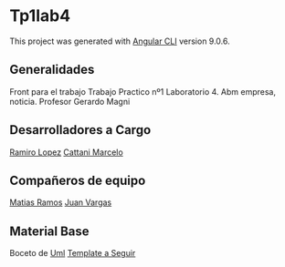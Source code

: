 # Tp1lab4

This project was generated with [Angular CLI](https://github.com/angular/angular-cli) version 9.0.6.

## Generalidades 

Front para el trabajo Trabajo Practico nº1 Laboratorio 4.
Abm empresa, noticia. 
Profesor Gerardo Magni

## Desarrolladores a Cargo
[Ramiro Lopez](https://github.com/RamiroLopez47)
[Cattani Marcelo](https://github.com/marcelocattani)

## Compañeros de equipo
[Matias Ramos](https://github.com/Matthew-UTN)
[Juan Vargas](https://github.com/vargasjuanj)


## Material Base
Boceto de [Uml](https://drive.google.com/open?id=1JSLp4UJIGLStgzGYE5kafdTZpvqLvL7V)
[Template a Seguir](https://drive.google.com/open?id=1czn7PPkhk5kxNNPyBRQfDPMcYY6gFxuD)

